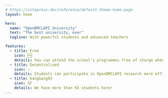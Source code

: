 ```yaml
---
# https://vitepress.dev/reference/default-theme-home-page
layout: home

hero:
  name: "OpenBMCLAPI University"
  text: "The best university, ever"
  tagline: With powerful students and advanced teachers

features:
  - title: Free
    icon: 🆓
    details: You can attend the school's programmes free of charge whenever and wherever you want!
  - title: Decentralised
    icon: ✨
    details: Students can participate in OpenBMCLAPI research more efficiently through a decentralised teaching solution.
  - title: bangbang93
    icon: 🐱
    details: We have more than 93 students here!
---
```


